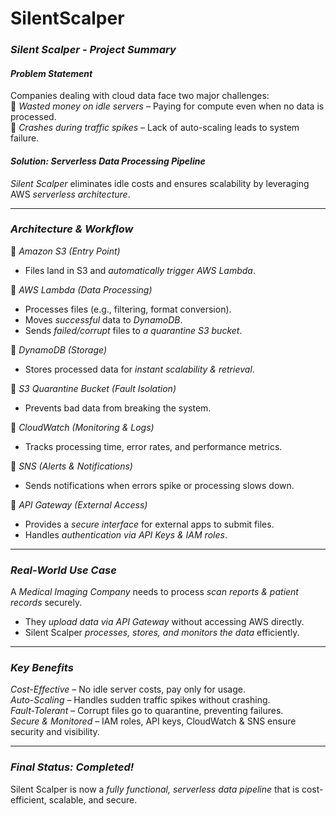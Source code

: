 # SilentScalper
### *Silent Scalper - Project Summary*   

#### *Problem Statement*  
Companies dealing with cloud data face two major challenges:  
⿡ *Wasted money on idle servers* – Paying for compute even when no data is processed.  
⿢ *Crashes during traffic spikes* – Lack of auto-scaling leads to system failure.  

#### *Solution: Serverless Data Processing Pipeline*  
*Silent Scalper* eliminates idle costs and ensures scalability by leveraging AWS *serverless architecture*.  

---

### *Architecture & Workflow*  

⿡ *Amazon S3 (Entry Point)*  
   - Files land in S3 and *automatically trigger AWS Lambda*.  

⿢ *AWS Lambda (Data Processing)*  
   - Processes files (e.g., filtering, format conversion).  
   - Moves *successful* data to *DynamoDB*.  
   - Sends *failed/corrupt* files to *a quarantine S3 bucket*.  

⿣ *DynamoDB (Storage)*  
   - Stores processed data for *instant scalability & retrieval*.  

⿤ *S3 Quarantine Bucket (Fault Isolation)*  
   - Prevents bad data from breaking the system.  

⿥ *CloudWatch (Monitoring & Logs)*  
   - Tracks processing time, error rates, and performance metrics.  

⿦ *SNS (Alerts & Notifications)*  
   - Sends notifications when errors spike or processing slows down.  

⿧ *API Gateway (External Access)*  
   - Provides a *secure interface* for external apps to submit files.  
   - Handles *authentication via API Keys & IAM roles*.  

---

### *Real-World Use Case*  
A *Medical Imaging Company* needs to process *scan reports & patient records* securely.  
- They *upload data via API Gateway* without accessing AWS directly.  
- Silent Scalper *processes, stores, and monitors the data* efficiently.  

---

### *Key Benefits*  
 *Cost-Effective* – No idle server costs, pay only for usage.  
 *Auto-Scaling* – Handles sudden traffic spikes without crashing.  
 *Fault-Tolerant* – Corrupt files go to quarantine, preventing failures.  
 *Secure & Monitored* – IAM roles, API keys, CloudWatch & SNS ensure security and visibility.  

---

### *Final Status:  Completed!*  
Silent Scalper is now a *fully functional, serverless data pipeline* that is cost-efficient, scalable, and secure.  

